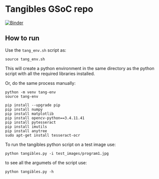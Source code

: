 # Tangibles GSoC repo
[![Binder](https://mybinder.org/badge_logo.svg)](https://mybinder.org/v2/gh/VasilisPoulos/tangibles-recognition/master)

## How to run 

Use the `tang_env.sh` script as:

```
source tang_env.sh
```

This will create a python environment in the same directory as the python script 
with all the required libraries installed.

Or, do the same process manually:

```
python -m venv tang-env
source tang-env

pip install --upgrade pip
pip install numpy
pip install matplotlib
pip install opencv-python==3.4.11.41
pip install pytesseract
pip install imutils
pip install anytree
sudo apt-get install tesseract-ocr
```

To run the tangibles python script on a test image use:

```
python tangibles.py -i test_images/program1.jpg 
```
to see all the argumets of the script use:
```
python tangibles.py -h
```


